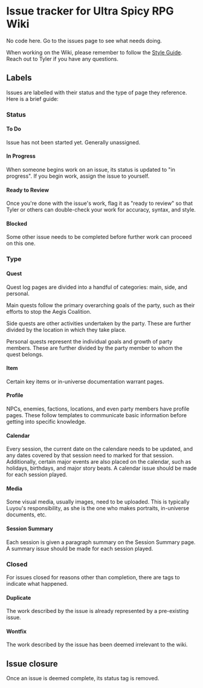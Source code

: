 # Issue tracker for Ultra Spicy RPG Wiki

No code here.  Go to the issues page to see what needs doing.

When working on the Wiki, please remember to follow the [Style Guide](https://ultraspicyrpg.atlassian.net/wiki/spaces/SotS/pages/469106742/Style+Guide).  Reach out to Tyler if you have any questions.

## Labels

Issues are labelled with their status and the type of page they reference.  Here is a brief guide:

### Status

#### To Do

Issue has not been started yet.  Generally unassigned.

#### In Progress

When someone begins work on an issue, its status is updated to "in progress".  If you begin work, assign the issue to yourself.

#### Ready to Review

Once you're done with the issue's work, flag it as "ready to review" so that Tyler or others can double-check your work for accuracy, syntax, and style.

#### Blocked

Some other issue needs to be completed before further work can proceed on this one.

### Type

#### Quest

Quest log pages are divided into a handful of categories: main, side, and personal.

Main quests follow the primary overarching goals of the party, such as their efforts to stop the Aegis Coalition.

Side quests are other activities undertaken by the party.  These are further divided by the location in which they take place.

Personal quests represent the individual goals and growth of party members.  These are further divided by the party member to whom the quest belongs.

#### Item

Certain key items or in-universe documentation warrant pages.

#### Profile

NPCs, enemies, factions, locations, and even party members have profile pages.  These follow templates to communicate basic information before getting into specific knowledge.

#### Calendar

Every session, the current date on the calendare needs to be updated, and any dates covered by that session need to marked for that session.  Additionally, certain major events are also placed on the calendar, such as holidays, birthdays, and major story beats.  A calendar issue should be made for each session played.

#### Media

Some visual media, usually images, need to be uploaded.  This is typically Luyou's responsibility, as she is the one who makes portraits, in-universe documents, etc.

#### Session Summary

Each session is given a paragraph summary on the Session Summary page.  A summary issue should be made for each session played.

### Closed

For issues closed for reasons other than completion, there are tags to indicate what happened.

#### Duplicate

The work described by the issue is already represented by a pre-existing issue.

#### Wontfix

The work described by the issue has been deemed irrelevant to the wiki.

## Issue closure

Once an issue is deemed complete, its status tag is removed.
